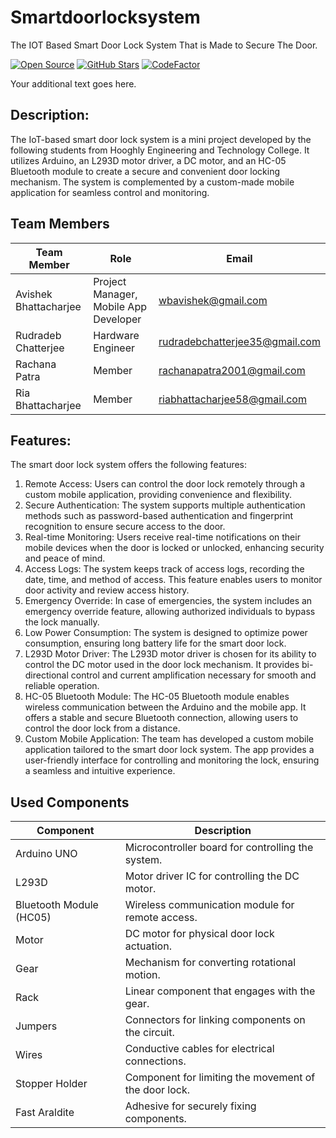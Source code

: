 # Smartdoorlocksystem
The IOT Based Smart Door Lock System That is Made to Secure The Door.

[![Open Source](https://img.shields.io/badge/Open%20Source-Yes-green)](https://github.com/teameviral/smartdoorlocksystem)
[![GitHub Stars](https://img.shields.io/github/stars/teameviral/smartdoorlocksystem)](https://github.com/teameviral/smartdoorlocksystem/stargazers)
[![CodeFactor](https://www.codefactor.io/repository/github/teameviral/smartdoorlocksystem/badge/main)](https://www.codefactor.io/repository/github/teameviral/smartdoorlocksystem/overview/main)

Your additional text goes here.


## Description:
The IoT-based smart door lock system is a mini project developed by the following students from Hooghly Engineering and Technology College. It utilizes Arduino, an L293D motor driver, a DC motor, and an HC-05 Bluetooth module to create a secure and convenient door locking mechanism. The system is complemented by a custom-made mobile application for seamless control and monitoring.

## Team Members
| Team Member    | Role                   | Email                         |
|----------------|------------------------|-------------------------------|
| Avishek Bhattacharjee     | Project Manager, Mobile App Developer        | wbavishek@gmail.com        |
| Rudradeb Chatterjee  | Hardware Engineer      | rudradebchatterjee35@gmail.com      |
| Rachana Patra    | Member     |  rachanapatra2001@gmail.com       |
| Ria Bhattacharjee    | Member   |  riabhattacharjee58@gmail.com        |


## Features:
The smart door lock system offers the following features:

1. Remote Access: Users can control the door lock remotely through a custom mobile application, providing convenience and flexibility.
2. Secure Authentication: The system supports multiple authentication methods such as password-based authentication and fingerprint recognition to ensure secure access to the door.
3. Real-time Monitoring: Users receive real-time notifications on their mobile devices when the door is locked or unlocked, enhancing security and peace of mind.
4. Access Logs: The system keeps track of access logs, recording the date, time, and method of access. This feature enables users to monitor door activity and review access history.
5. Emergency Override: In case of emergencies, the system includes an emergency override feature, allowing authorized individuals to bypass the lock manually.
6. Low Power Consumption: The system is designed to optimize power consumption, ensuring long battery life for the smart door lock.
7. L293D Motor Driver: The L293D motor driver is chosen for its ability to control the DC motor used in the door lock mechanism. It provides bi-directional control and current amplification necessary for smooth and reliable operation.
8. HC-05 Bluetooth Module: The HC-05 Bluetooth module enables wireless communication between the Arduino and the mobile app. It offers a stable and secure Bluetooth connection, allowing users to control the door lock from a distance.
9. Custom Mobile Application: The team has developed a custom mobile application tailored to the smart door lock system. The app provides a user-friendly interface for controlling and monitoring the lock, ensuring a seamless and intuitive experience.


## Used Components
| Component                 | Description                                           |
|---------------------------|-------------------------------------------------------|
| Arduino UNO               | Microcontroller board for controlling the system.     |
| L293D                     | Motor driver IC for controlling the DC motor.         |
| Bluetooth Module (HC05)   | Wireless communication module for remote access.      |
| Motor                     | DC motor for physical door lock actuation.            |
| Gear                      | Mechanism for converting rotational motion.           |
| Rack                      | Linear component that engages with the gear.          |
| Jumpers                   | Connectors for linking components on the circuit.     |
| Wires                     | Conductive cables for electrical connections.         |
| Stopper Holder            | Component for limiting the movement of the door lock. |
| Fast Araldite             | Adhesive for securely fixing components.              |
